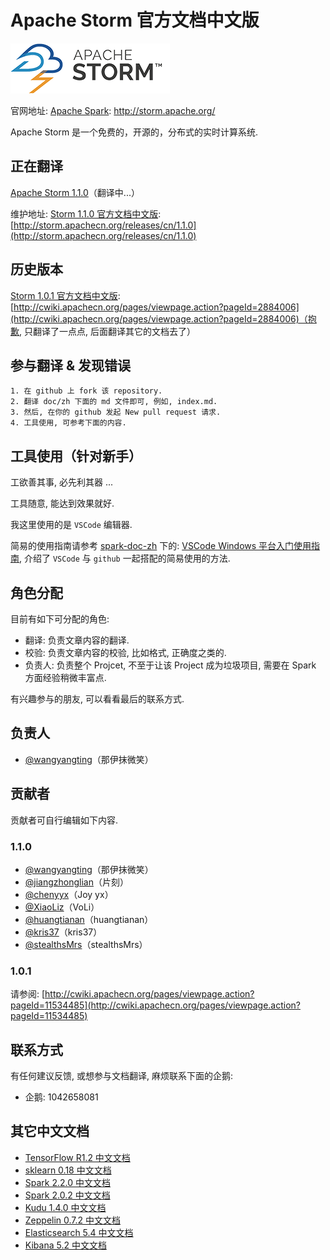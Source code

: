 # Apache Storm 官方文档中文版
![](doc/en/images/logo.png) 

官网地址: [Apache Spark](http://storm.apache.org/): <http://storm.apache.org/>

Apache Storm 是一个免费的，开源的，分布式的实时计算系统.

## 正在翻译

[Apache Storm 1.1.0](http://storm.apachecn.org/releases/cn/1.1.0)（翻译中...）

维护地址: [Storm 1.1.0 官方文档中文版](http://storm.apachecn.org/releases/cn/1.1.0): [http://storm.apachecn.org/releases/cn/1.1.0](http://storm.apachecn.org/releases/cn/1.1.0)

## 历史版本
[Storm 1.0.1 官方文档中文版](http://cwiki.apachecn.org/pages/viewpage.action?pageId=2884006): [http://cwiki.apachecn.org/pages/viewpage.action?pageId=2884006](http://cwiki.apachecn.org/pages/viewpage.action?pageId=2884006)（抱歉, 只翻译了一点点, 后面翻译其它的文档去了）

## 参与翻译 & 发现错误
    1. 在 github 上 fork 该 repository.
    2. 翻译 doc/zh 下面的 md 文件即可, 例如, index.md.
    3. 然后, 在你的 github 发起 New pull request 请求.
    4. 工具使用, 可参考下面的内容.

## 工具使用（针对新手）
工欲善其事, 必先利其器 ...

工具随意, 能达到效果就好.

我这里使用的是 `VSCode` 编辑器.

简易的使用指南请参考 [spark-doc-zh](https://github.com/apachecn/spark-doc-zh/blob/master/help/vscode-windows-usage.md) 下的: [VSCode Windows 平台入门使用指南](https://github.com/apachecn/spark-doc-zh/blob/master/help/vscode-windows-usage.md), 介绍了 `VSCode` 与 `github` 一起搭配的简易使用的方法.

## 角色分配
目前有如下可分配的角色: 

* 翻译: 负责文章内容的翻译.
* 校验: 负责文章内容的校验, 比如格式, 正确度之类的.
* 负责人: 负责整个 Projcet, 不至于让该 Project 成为垃圾项目, 需要在 Spark 方面经验稍微丰富点.

有兴趣参与的朋友, 可以看看最后的联系方式.

## 负责人
* [@wangyangting](https://github.com/wangyangting)（那伊抹微笑）

## 贡献者

贡献者可自行编辑如下内容.

### 1.1.0
* [@wangyangting](https://github.com/wangyangting)（那伊抹微笑）
* [@jiangzhonglian](https://github.com/jiangzhonglian)（片刻）
* [@chenyyx](https://github.com/chenyyx)（Joy yx）
* [@XiaoLiz](https://github.com/XiaoLiz)（VoLi）
* [@huangtianan](https://github.com/huangtianan)（huangtianan）
* [@kris37](https://github.com/kris37)（kris37）
* [@stealthsMrs](https://github.com/stealthsMrs)（stealthsMrs）

### 1.0.1
请参阅: [http://cwiki.apachecn.org/pages/viewpage.action?pageId=11534485](http://cwiki.apachecn.org/pages/viewpage.action?pageId=11534485)

## 联系方式
有任何建议反馈, 或想参与文档翻译, 麻烦联系下面的企鹅:
* 企鹅: 1042658081

## 其它中文文档
* [TensorFlow R1.2 中文文档](http://cwiki.apachecn.org/pages/viewpage.action?pageId=10030122)
* [sklearn 0.18 中文文档](http://cwiki.apachecn.org/pages/viewpage.action?pageId=10030181)
* [Spark 2.2.0 中文文档](http://spark.apachecn.org/docs/cn/2.2.0/)
* [Spark 2.0.2 中文文档](http://cwiki.apachecn.org/pages/viewpage.action?pageId=2883613)
* [Kudu 1.4.0 中文文档](http://cwiki.apachecn.org/pages/viewpage.action?pageId=10813594)
* [Zeppelin 0.7.2 中文文档](http://cwiki.apachecn.org/pages/viewpage.action?pageId=10030467)
* [Elasticsearch 5.4 中文文档](http://cwiki.apachecn.org/pages/viewpage.action?pageId=4260364)
* [Kibana 5.2 中文文档](http://cwiki.apachecn.org/pages/viewpage.action?pageId=8159377)
